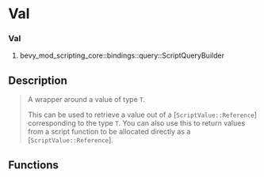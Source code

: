 # Val<ScriptQueryBuilder>

### Val

1. bevy\_mod\_scripting\_core::bindings::query::ScriptQueryBuilder

## Description

>  A wrapper around a value of type `T`.
> 
>  This can be used to retrieve a value out of a [`ScriptValue::Reference`] corresponding to the type `T`.
>  You can also use this to return values from a script function to be allocated directly as a [`ScriptValue::Reference`].

## Functions

